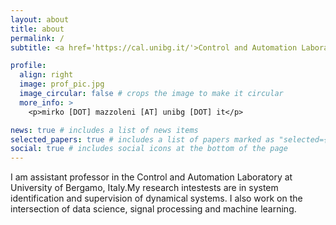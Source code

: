 ```yaml
---
layout: about
title: about
permalink: /
subtitle: <a href='https://cal.unibg.it/'>Control and Automation Laboratory</a>. University of Bergamo, Via Marconi 5, Dalmine (BG), Italy.

profile:
  align: right
  image: prof_pic.jpg
  image_circular: false # crops the image to make it circular
  more_info: >
    <p>mirko [DOT] mazzoleni [AT] unibg [DOT] it</p>

news: true # includes a list of news items
selected_papers: true # includes a list of papers marked as "selected={true}"
social: true # includes social icons at the bottom of the page
---
```


I am assistant professor in the Control and Automation Laboratory at University of Bergamo, Italy.My research intestests are in system identification and supervision of dynamical systems. I also work on the intersection of data science, signal processing and machine learning.